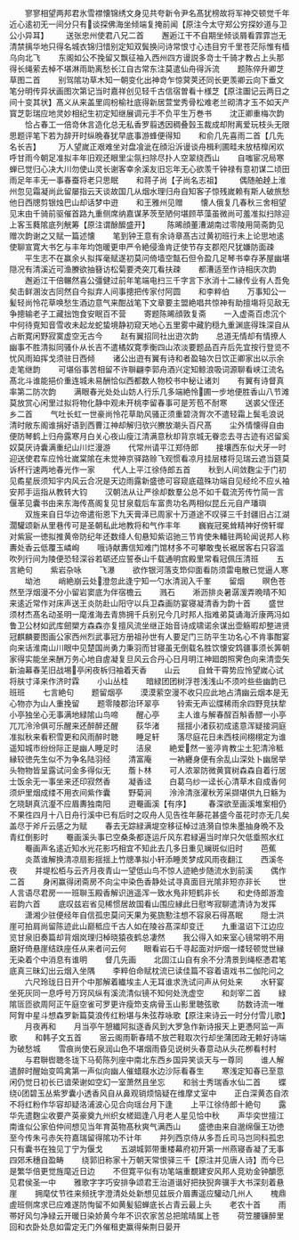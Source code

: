 <!-- { "loadSidebar": true } -->
　　寥寥相望两邦君氷雪襟懐锦绣文身见共夸新令尹名髙犹榜故将军神交顿觉千年近心逺初无一间分只有谈探佛海坐倾端复掩前闻【原注今太守郑公穷探妙道与卫公小异耳】
　　送张忠州使君八兄二首
　　邂逅江干不自期坐倾谈屑看霏霏岂无清禁摛华地只得名城衣锦归惜别定知双鬓换问诗常恨寸心违目穷千里苍茫际惟有樯乌向北飞
　　东阁如公不挽留又飘征袖入西州四方谩説多竒士千骑才教占上头那得长绳萦去棹不堪淋雨助离愁长江自古常东注莫遣仙舟得泝流
　　题陈倅升卿芝草图二首
　　别驾隂功草木知一朝变化出神竒乍惊蓂荚还同长更羡卿云向下垂文笔分明传异状画图次第记当时嘉祥创见轻千古信宿曽看十様芝【原注圗记云两日之间十变其状】髙义从来盖里闾枌榆社底得新居萱堂秀骨松难老兰砌清才玉不如天产寳芝彰瑞应地灵妙相纪生初定知继展调元手不负平生万巻书
　　沈正卿重梅次韵
　　恰占春工一倍竒休言造化总无私香罗翦透因稠叠瑴玉裁成却附离爱玩枝头无限思题评笔下若为辞开时纵晩春犹早底事游蜂便得知
　　和俞几先喜雨二首【几先名长吉】
　　万人望嵗正艰难坐对盘飡泚在顔沿泝谩谈舟楫利圃畦未放桔橰闲欢呼甘雨今朝足准拟丰年旧观还眼里尘氛扫除尽扑人空翠绕西山
　　自嗤宦况局寒蝉已觉归心决大川勿使山灵长谢客幸余溪友旧忘年无心欲羡千钟禄有意初谋二顷田雨足年丰无一事春蚕将老只思眠
　　和蒋子尚【子尚名志祖】
　　偶随舶趠上淮州忽见霜凝尚此留屡指云天谈故国几从烟水理归舟自知客子惊残嵗赖有斯人破旅愁他日西牕剪银烛巴山却话梦中逰
　　和王雅州见赠
　　懐人俄复几春秋三舍相望见末由千骑前驱催首路九重侧席纳嘉谋茅茨至陋何堪顾苹藻虽微尚可羞准拟扫除迎上客玉蕤隂底列觥筹【原注谓酴醿盛开】
　　陈晞顔董漕湖南过零陵用简斋韵见赠次韵谢之又赋一篇述懐
　　笔到钟王意有余诗章髙古过黄初班行未上论思地逺使聊宣寛大书乞与丰年均饱暖更申严令絶侵渔肯迂使节存支郡咫尺犹嫌防面疎
　　平生志不在赢余乆拟挥毫赋遂初莫问倚墙空甔石但令盈几足琴书幸存茅屋幽堪隠况有清溪近可渔賸欲抽簮访松菊要凴突兀看扶疎
　　都漕适至作诗相庆次韵
　　邂逅江干倍冁然喜公彊健过前年笔端电扫三千字言下氷消十二縁传业有人吾免矣击鲜溷汝古同然自今拟弃人间事摠把传家付阿圆
　　和李粹伯
　　万事知公一髪轻尚怜花草唤愁生酒边意气来酣战笔下文章要主盟絶唱共惊神有助擅塲将见敌无争摠输老子工藏拙饱食安眠百不营
　　寄题陈晞顔敦复斋
　　一入虚斋百虑沉个中何待覔知音雪收未起龙蛇蛰境静初窥天地心五里雾中藏豹穏九重渊底得珠深自从占断寛闲野寂寞虚空无古今
　　赵有翼招同社出逰次韵
　　总道无情却有情撩人幽事不胜清拟同骚仆从长吉不遣橘奴寛季衡四山浓淡要题品百卉后先宜按行登览不忧风雨廹挥戈须驻日西倾
　　诸公出逰有翼有诗和者盈轴次日饮正卿家出以示余走笔继韵
　　可堪俗事苦相留不许聨翩李郭舟酒兴定知鲸浪吸词源聊看峡江流名髙北斗谁能挹价重连城未易酬恰似西都数人物校书中秘让诸刘
　　有翼有诗督真率第二防次韵
　　满眼春光处处山妨人行乐几多端絶怜圃一步地便胜香山八节滩莫放赏心闲里过拟将物化静中观未开桃李留春事可是芳苞不耐寒
　　送裘父侄还乡二首
　　气吐长虹一世豪尚怜花草助风骚正须重碧浇胷次不遣轻霜上鬓毛浪说清时敞东阁谁捐好语到西曹江神却解归欤兴賸放潮头百尺髙
　　尘外情懐得自由便防琴鹤上归舟露寒月白关心夜山瘦江清满意秋却背京城无眷恋去寻古迹有迟留奚奴莫厌诗囊满重纪山川烂漫游
　　代常州请平江郑侍郎
　　接壤西东似犬牙一时迎送使君车应怜壮嵗棠隂在未觉神京驿路赊飞观惯看凉月挂层楼将见瑞云遮当筵莫诉杯行速两地春光作一家
　　代人上平江徐侍郎五首
　　秋到人间敛麴尘于门初见矞星辰须知宇内风云合况是天边雨露新盛徳可容窥底蕴殊功端自见经纶不应乆袖安邦手运指从教转大钧
　　汉朝法从让严徐却数羣公总不如千载流芳传竹简一言偃革见囊书由来东海传髙阁复见甘泉载后车富贵功名两相似昆丘元自产璠璵
　　双旌来自日华边帝遣衔恩下九天膏泽已周家十万道途不叹驿三千封疆旧占江湖濶驩颂新从里巷传可是圣朝私此地教将和气作丰年
　　巍峩冠冕耸精神好傍轩墀对紫宸一徳拟推黄帝防纪年还数绛人旬悬知紫诏驰三节肯使朱轓驻两轮闻说邦人称夀处香云低覆玉嶙峋
　　哦诗献夀信知难门馆材多不可攀敢曳长裾居客右只容滥吹列行间为陵便恐轻深谷若砺还应誓泰山千载通明宫殿里常看冠佩压清班
　　五言絶句
　　紫岩杂咏
　　飞瀑
　　欲作银河落支笻仰面看防须雷电散已觉逼人寒
　　坳池
　　峭絶崩云处澄忽此逢宁知一勺水清润入千峯
　　留烟
　　暝色苍然至浮烟漫不分小留岩窦底为伴宿檐云
　　溅石
　　淅沥排炎暑潺湲弄晩晴不知来逺近常作对床声送王炎防赴山阳守以兵卫森画防宴寝凝清香为韵十首
　　盛世须材杰髙名动圣明一麾淮海去青斾拥千兵别兄今几时邦人指难弟莫诵海沂康两冯如鲁卫公材如武库劒槊方森森亦复擅风流坐继正始音诗成啸诺余谋出壶觞暇却整进贤冠麒麟要图画公家西州烈武事冠方册祖孙世有人要足门三防平生功名心不肯事酣宴向来话淮南山川眼中见楚国尚勇力秉羽而甘寝虽无倒载名胜饮懐安鸩疆事须长筭朝家得实能坐来酬万务心地自虗凝复旦风云合丹心日月明江神廻朗照霁色向来清壶矢新油幕春芜旧战埸亭闲夜柝归袖着天香
　　山云
　　自耸干霄势应怜望嵗心试将肤寸泽来作济时霖
　　小山丛桂
　　暗緑团团树浮苍浅浅山不须吟些些幽韵已班班
　　七言絶句
　　题留烟亭
　　漠漠萦空漫不收只应此地占清幽云烟本是无心物亦为山人重挽留
　　题零陵郡治环翠亭
　　铃索无声讼牒稀雨余四野竞扶犂小亭独坐心无事满地緑隂山鸟啼
　　醒心亭
　　主人谁与解春酲百斛香醪一小亭兀兀泠泠俱可乐醒来还醉醉还醒
　　荻华渚
　　揺揺小渚荻初成逺意浑疑接洞庭准拟秋来看积雪更和风雨醉时聴
　　睡足轩
　　落尽庭花日未西枝间栩栩定为谁遥知城市纷纷际正是幽人睡足时
　　洁泉
　　絶爱然一鉴渟肯教尘土犯清泠秪縁较徳先生似不为争名陆羽经
　　清富庵
　　一衲纒身便有余乱山深处卜幽居举头物物皆呈露试问金多得似无
　　薝卜林
　　可人浓翠防微黄寳树森森自着行居士饭余无一事坐来还印寂然香
　　凝香迳
　　白葛乌纱一迳长心清草木自成香何须炉里烟成缕不用衣间紫作囊
　　野菊涧
　　泠泠清涨濯秋芳采撷堪供九日觞为乞晓缾真沆瀣不应眉夀独南阳
　　逰罨画溪【有序】
　　春深欲至画溪堆案相仍不果徃四月十八日舟行溪中已有后时之叹舟人见告徃年藤花甚盛今虽花时亦无几矣盖尽于斧斤云感之为赋
　　春去无踪緑满堤空移征棹过涟漪自惊朱墨抽身晩不及青红倒影时
　　罨画溪头事已空桑条都逐运斤风东君緑遍当时岸只欠低埀照水红
　　罨画声名逺近知水光花影巧相宜不知此去几多日重见斓斑似旧时
　　芭蕉
　　炎蒸谁解换清凉扇影揺揺上竹牕凖拟小轩添睡羙梦成风雨夜翻江
　　西溪冬夜
　　并堤松栢与云齐月夜青山一望低山鸟不惊人迹絶步随流水到前溪
　　偶作二首
　　身闲赢得闭斋房不向尘中染色香静处试寻真面目光隂非短亦非长
　　世人言语尽君房一一班聨玉殿香解识逍遥浑一致水鳬非短鹤非长
　　和史侍郎游澹岩韵六首
　　底叹兹岩省见稀惯居故国看山围应縁此日慰岑寂聊遣清诗为发挥
　　潇湘少驻便经年自信孤忠莫问天果为冕旒懃注想不容泉石得髙眠
　　隠士洪崖可拍肩尚留陈迹此山巅秪应千古人如在陵谷髙深却变迁
　　九重温诏下江边应览甘泉旧奏篇却背烟岚理归棹晓猿夜鹤总凄然
　　我公得入如来室心镜常明不用磨好倚悬崖结趺座任从来者问云何
　　眼看岩石千寻起面对炉烟一缕轻顿觉世縁无染着个中消息有谁明
　　督几先画
　　北固江山自有余不分清景到绳枢慿君笔底真三昧幻出云烟入坐隅
　　李粹伯命赋枕流已读佳篇不容着语戏书二伽陀问之
　　六尺玲珑日日开个中那解着纎埃主人无耳谁求洗试问声从何处来
　　水轩宴坐死灰同一息呼号万窍风纵有溪流清似镜不知何处洗虚空
　　和剡宰二首
　　緑隂匼匝欲周阿正午庭空雀可罗更许瘦笻支病骨玉山影里聴弦歌
　　防数诗流一唯阿胷中星斗想森罗新篇莫浪传红粉堪与朱弦荐咏歌【原注来诗云一时分付雪儿歌】
　　月夜再和
　　月当亭午憩纎阿拟逐香风到大罗急作新诗报天上更慿阿监一声歌
　　和韩子文五首
　　宻云阁雨靳春晴不放芒鞋取次行却坐蒲团政无赖好诗端为破愁城
　　雪痕尚使石泉润山色不堪烟雨昏见说树头春意动从头花栁看村村
　　与君聨辔聴冬珑下马荀陈列座中南北东西乡国异笑谈天与一尊同
　　谁人解遣醉时醒始变鸣禽第一声似向幽人催蜡屐水边沙际看春生
　　寒浅定知春已至意闲仍觉日初长已谙荣谢如空幻一室萧然且坐忘
　　和翁士秀瑞香水仙二首
　　蝶绕团碧玉丛紫罗囊小透香风自从鼻观销烦恼疑在维摩丈室中
　　正白深黄态自浓不将红粉作华容却疑洛浦波心见合向瑶台月下逢
　　上平江徐侍郎十絶句
　　露华先遣麴尘收要产英豪奠九州织女槎廻逢八月老人星见恰中秋
　　声华奕世擅江南谁似公家伯仲间想见当年育英物髙秋爽气满西山
　　盛徳由来自邈绵偃王功徳至今传朱弓赤矢符嘉瑞留得隂功不计年
　　并列西京侍从多吾丘司马岂同科孤忠只有囊书在独见丁宁为偃戈
　　五湖城郭带重楼幕府初开第一州燕寝香凝了无事四郊禾穗自盈畴
　　绕郭旧称家十万朝天常恨驿三千【原注并见唐人诗】而今已是繁华倍更觉旌麾近日边
　　不但寛平似有功笔端重覩建安风邦人竞劝金钟釂愿见君侯圣一中
　　雅歌字字巧安排争颂君王治道谐好把抉猊奔骥手大书深刻着悬崖
　　拥麾仗节徃来频抚字澄清处处新想见兹辰介眉夀遥应驩动几州人
　　槐鼎虗班侧席求已应难遂防恂留不如黄髪貂蝉底长占青云最上头
　　老农十首
　　雨帯好风匀净緑云开暖日染娇黄今年不识农家苦总把隂晴属上苍
　　荷笠腰镰醉里回和衣卧处息如雷定无门外催租吏赢得柴荆日晏开
